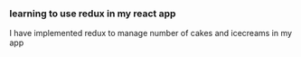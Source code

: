 ### learning to use redux in my react app

I have implemented redux to manage number of cakes and icecreams in my app
